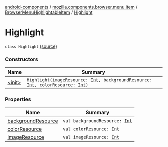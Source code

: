 [android-components](../../../index.md) / [mozilla.components.browser.menu.item](../../index.md) / [BrowserMenuHighlightableItem](../index.md) / [Highlight](./index.md)

# Highlight

`class Highlight` [(source)](https://github.com/mozilla-mobile/android-components/blob/master/components/browser/menu/src/main/java/mozilla/components/browser/menu/item/BrowserMenuHighlightableItem.kt#L119)

### Constructors

| Name | Summary |
|---|---|
| [&lt;init&gt;](-init-.md) | `Highlight(imageResource: `[`Int`](https://kotlinlang.org/api/latest/jvm/stdlib/kotlin/-int/index.html)`, backgroundResource: `[`Int`](https://kotlinlang.org/api/latest/jvm/stdlib/kotlin/-int/index.html)`, colorResource: `[`Int`](https://kotlinlang.org/api/latest/jvm/stdlib/kotlin/-int/index.html)`)` |

### Properties

| Name | Summary |
|---|---|
| [backgroundResource](background-resource.md) | `val backgroundResource: `[`Int`](https://kotlinlang.org/api/latest/jvm/stdlib/kotlin/-int/index.html) |
| [colorResource](color-resource.md) | `val colorResource: `[`Int`](https://kotlinlang.org/api/latest/jvm/stdlib/kotlin/-int/index.html) |
| [imageResource](image-resource.md) | `val imageResource: `[`Int`](https://kotlinlang.org/api/latest/jvm/stdlib/kotlin/-int/index.html) |
